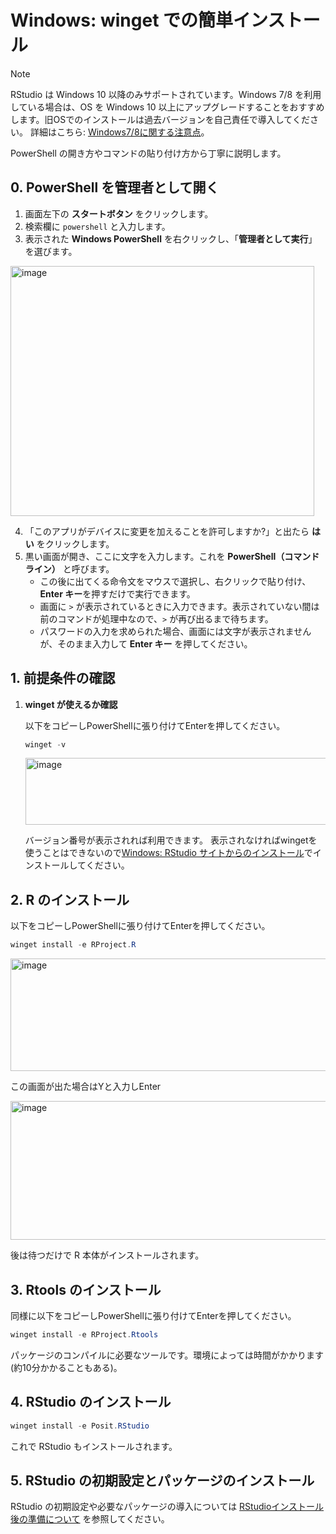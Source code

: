 # Windows: winget での簡単インストール

> [!NOTE]
> RStudio は Windows 10 以降のみサポートされています。Windows 7/8 を利用している場合は、OS を Windows 10 以上にアップグレードすることをおすすめします。旧OSでのインストールは過去バージョンを自己責任で導入してください。 詳細はこちら: [Windows7/8に関する注意点](windows-r-japanese-path-issues.md)。

PowerShell の開き方やコマンドの貼り付け方から丁寧に説明します。

## 0. PowerShell を管理者として開く

1. 画面左下の **スタートボタン** をクリックします。
2. 検索欄に `powershell` と入力します。
3. 表示された **Windows PowerShell** を右クリックし、「**管理者として実行**」を選びます。

<img width="486" height="400" alt="image" src="https://github.com/user-attachments/assets/423cacf4-09ac-4696-9c76-9ef2522bc7a8" />

4. 「このアプリがデバイスに変更を加えることを許可しますか?」と出たら **はい** をクリックします。
5. 黒い画面が開き、ここに文字を入力します。これを **PowerShell（コマンドライン）** と呼びます。
   - この後に出てくる命令文をマウスで選択し、右クリックで貼り付け、**Enter キー**を押すだけで実行できます。
   - 画面に `>` が表示されているときに入力できます。表示されていない間は前のコマンドが処理中なので、`>` が再び出るまで待ちます。
   - パスワードの入力を求められた場合、画面には文字が表示されませんが、そのまま入力して **Enter キー** を押してください。

## 1. 前提条件の確認

1. **winget が使えるか確認**

   以下をコピーしPowerShellに張り付けてEnterを押してください。

   ```powershell
   winget -v
   ```

   <img width="680" height="107" alt="image" src="https://github.com/user-attachments/assets/a9870985-42ce-4dcd-8a9a-06dc23ffc570" />

   バージョン番号が表示されれば利用できます。
   表示されなければwingetを使うことはできないので[Windows: RStudio サイトからのインストール](windows-rstudio.md)でインストールしてください。

## 2. R のインストール

以下をコピーしPowerShellに張り付けてEnterを押してください。

```powershell
winget install -e RProject.R
```

<img width="1439" height="180" alt="image" src="https://github.com/user-attachments/assets/817e1d24-4289-4d06-8a46-98e88ae5c964" />

この画面が出た場合はYと入力しEnter

<img width="1038" height="222" alt="image" src="https://github.com/user-attachments/assets/974d4114-75fb-48e2-a5e5-d41ad96c01fd" />

後は待つだけで R 本体がインストールされます。

## 3. Rtools のインストール

同様に以下をコピーしPowerShellに張り付けてEnterを押してください。

```powershell
winget install -e RProject.Rtools
```

パッケージのコンパイルに必要なツールです。環境によっては時間がかかります(約10分かかることもある)。

## 4. RStudio のインストール

```powershell
winget install -e Posit.RStudio
```

これで RStudio もインストールされます。

## 5. RStudio の初期設定とパッケージのインストール

RStudio の初期設定や必要なパッケージの導入については [RStudioインストール後の準備について](rstudio-post-install.md) を参照してください。
